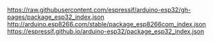 https://raw.githubusercontent.com/espressif/arduino-esp32/gh-pages/package_esp32_index.json
http://arduino.esp8266.com/stable/package_esp8266com_index.json
https://espressif.github.io/arduino-esp32/package_esp32_index.json

